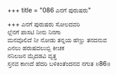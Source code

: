 +++
title = "086 ಎನಗೆ ಪುರುಷರು"

+++
ಎನಗೆ ಪುರುಷರು ಸೋಲದವರಿ  
ಲ್ಲೆನಗೆ ಪಾಸಟಿ ನೀನು ನಿನಗಾ  
ಮನವೊಲಿದೆ ನೀ ನೋಡು ತನ್ನಯ ಹೆಣ್ಣು ತನದನುವ  
ಎನಲು ಹರುಷದಲುಬ್ಬಿ ಕೀಚಕ  
ನನಿಲಜನ ಮೈದಡವಿ ವೃತ್ತ  
ಸ್ತನವ ಕಾಣದೆ ಹೆದರಿ ಬಳಿಕಿಂತೆಂದನವ ನಗುತ      ॥86॥